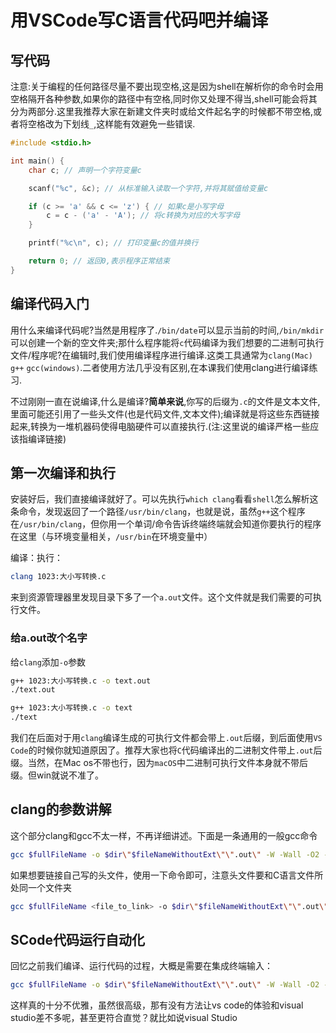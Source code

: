 # 用VSCode写C语言代码吧并编译

## 写代码

注意:关于编程的任何路径尽量不要出现空格,这是因为shell在解析你的命令时会用空格隔开各种参数,如果你的路径中有空格,同时你又处理不得当,shell可能会将其分为两部分.这里我推荐大家在新建文件夹时或给文件起名字的时候都不带空格,或者将空格改为下划线`_`,这样能有效避免一些错误.

```c
#include <stdio.h>

int main() {
    char c; // 声明一个字符变量c

    scanf("%c", &c); // 从标准输入读取一个字符,并将其赋值给变量c

    if (c >= 'a' && c <= 'z') { // 如果c是小写字母
        c = c - ('a' - 'A'); // 将c转换为对应的大写字母
    }

    printf("%c\n", c); // 打印变量c的值并换行

    return 0; // 返回0,表示程序正常结束
}
```
## 编译代码入门

用什么来编译代码呢?当然是用程序了.`/bin/date`可以显示当前的时间,`/bin/mkdir`可以创建一个新的空文件夹;那什么程序能将`c`代码编译为我们想要的二进制可执行文件/程序呢?在编辑时,我们使用编译程序进行编译.这类工具通常为`clang(Mac)` `g++` `gcc(windows)`.二者使用方法几乎没有区别,在本课我们使用clang进行编译练习.

不过刚刚一直在说编译,什么是编译?**简单来说**,你写的后缀为`.c`的文件是文本文件,里面可能还引用了一些头文件(也是代码文件,文本文件);编译就是将这些东西链接起来,转换为一堆机器码使得电脑硬件可以直接执行.(注:这里说的编译严格一些应该指编译链接)

## 第一次编译和执行

安装好后，我们直接编译就好了。可以先执行`which clang`看看`shell`怎么解析这条命令，发现返回了一个路径`/usr/bin/clang`，也就是说，虽然`g++`这个程序在`/usr/bin/clang`，但你用一个单词/命令告诉终端终端就会知道你要执行的程序在这里（与环境变量相关，`/usr/bin`在环境变量中）

编译：执行：

```bash
clang 1023:大小写转换.c
```
来到资源管理器里发现目录下多了一个`a.out`文件。这个文件就是我们需要的可执行文件。

### 给a.out改个名字

给`clang`添加`-o`参数

```bash
g++ 1023:大小写转换.c -o text.out
./text.out
```

```bash
g++ 1023:大小写转换.c -o text
./text
```

我们在后面对于用`clang`编译生成的可执行文件都会带上`.out`后缀，到后面使用`VS Code`的时候你就知道原因了。推荐大家也将`C`代码编译出的二进制文件带上`.out`后缀。当然，在Mac os不带也行，因为`macOS`中二进制可执行文件本身就不带后缀。但win就说不准了。

## clang的参数讲解

这个部分clang和gcc不太一样，不再详细讲述。下面是一条通用的一般gcc命令

```bash
gcc $fullFileName -o $dir\"$fileNameWithoutExt\"\".out\" -W -Wall -O2 -std=c17 && $dir\"$fileNameWithoutExt\"\".out\""
```

如果想要链接自己写的头文件，使用一下命令即可，注意头文件要和C语言文件所处同一个文件夹

```bash
gcc $fullFileName <file_to_link> -o $dir\"$fileNameWithoutExt\"\".out\" -W -Wall -O2 -std=c17 && $dir\"$fileNameWithoutExt\"\".out\""
```

## SCode代码运行自动化

回忆之前我们编译、运行代码的过程，大概是需要在集成终端输入：

```bash
gcc $fullFileName -o $dir\"$fileNameWithoutExt\"\".out\" -W -Wall -O2 -std=c17 && $dir\"$fileNameWithoutExt\"\".out\""
```
这样真的十分不优雅，虽然很高级，那有没有方法让vs code的体验和visual studio差不多呢，甚至更符合直觉？就比如说visual Studio